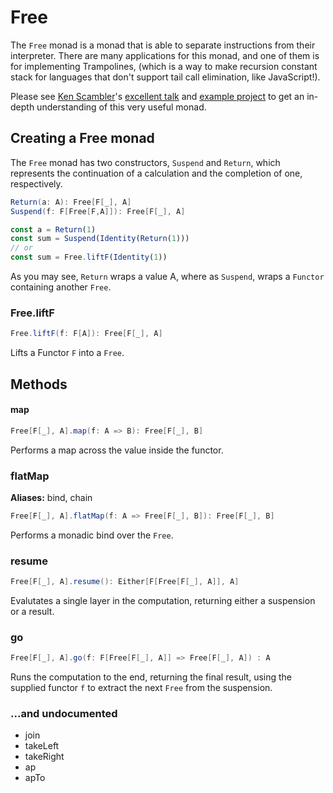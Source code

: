 # Free

The `Free` monad is a monad that is able to separate instructions from their interpreter. There are many applications for this monad, and one of them is for implementing Trampolines, (which is a way to make recursion constant stack for languages that don't support tail call elimination, like JavaScript!).

Please see [Ken Scambler](http://twitter.com/KenScambler)'s [excellent talk](http://www.slideshare.net/kenbot/running-free-with-the-monads) and [example project](https://github.com/kenbot/free) to get an in-depth understanding of this very useful monad.

## Creating a Free monad

The `Free` monad has two constructors, `Suspend` and `Return`, which represents the continuation of a calculation and the completion of one, respectively.

```scala
Return(a: A): Free[F[_], A]
Suspend(f: F[Free[F,A]]): Free[F[_], A]
```

```javascript
const a = Return(1)
const sum = Suspend(Identity(Return(1)))
// or
const sum = Free.liftF(Identity(1))
```

As you may see, `Return` wraps a value A, where as `Suspend`, wraps a `Functor` containing another `Free`.

### Free.liftF

```scala
Free.liftF(f: F[A]): Free[F[_], A]
```

Lifts a Functor `F` into a `Free`.

## Methods

#### map

```scala
Free[F[_], A].map(f: A => B): Free[F[_], B]
```

Performs a map across the value inside the functor.

### flatMap

**Aliases:** bind, chain

```scala
Free[F[_], A].flatMap(f: A => Free[F[_], B]): Free[F[_], B]
```

Performs a monadic bind over the `Free`.

### resume

```scala
Free[F[_], A].resume(): Either[F[Free[F[_], A]], A]
```

Evalutates a single layer in the computation, returning either a suspension or a result.

### go

```scala
Free[F[_], A].go(f: F[Free[F[_], A]] => Free[F[_], A]) : A
```

Runs the computation to the end, returning the final result, using the supplied functor `f` to extract the next `Free` from the suspension.

### ...and undocumented
- join
- takeLeft
- takeRight
- ap
- apTo
